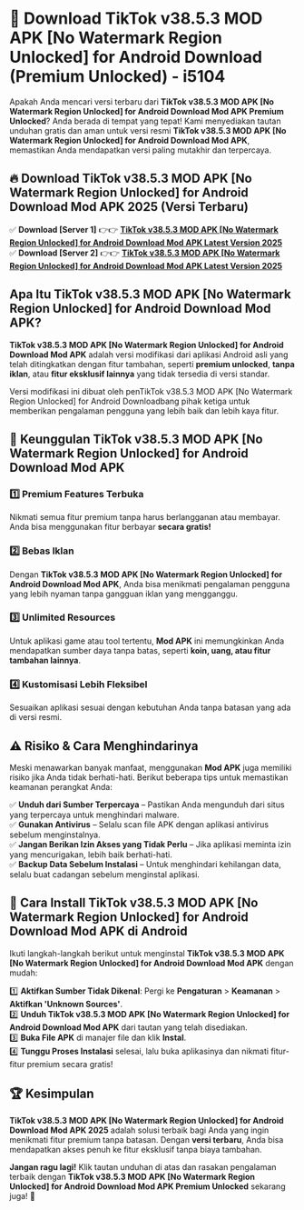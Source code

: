 # 🎯 Download TikTok v38.5.3 MOD APK [No Watermark Region Unlocked] for Android Download (Premium Unlocked) -  i5104

Apakah Anda mencari versi terbaru dari **TikTok v38.5.3 MOD APK [No Watermark Region Unlocked] for Android Download Mod APK Premium Unlocked**? Anda berada di tempat yang tepat! Kami menyediakan tautan unduhan gratis dan aman untuk versi resmi **TikTok v38.5.3 MOD APK [No Watermark Region Unlocked] for Android Download Mod APK**, memastikan Anda mendapatkan versi paling mutakhir dan terpercaya.

## 🔥 Download TikTok v38.5.3 MOD APK [No Watermark Region Unlocked] for Android Download Mod APK 2025 (Versi Terbaru)

✅ **Download [Server 1]** 👉👉 [**TikTok v38.5.3 MOD APK [No Watermark Region Unlocked] for Android Download Mod APK Latest Version 2025**](https://momento.my/?title=TikTok_v38.5.3_MOD_APK_[No_Watermark_Region_Unlocked]_for_Android_Download)  
✅ **Download [Server 2]** 👉👉 [**TikTok v38.5.3 MOD APK [No Watermark Region Unlocked] for Android Download Mod APK Latest Version 2025**](https://momento.my/?title=TikTok_v38.5.3_MOD_APK_[No_Watermark_Region_Unlocked]_for_Android_Download)  

## Apa Itu TikTok v38.5.3 MOD APK [No Watermark Region Unlocked] for Android Download Mod APK?

**TikTok v38.5.3 MOD APK [No Watermark Region Unlocked] for Android Download Mod APK** adalah versi modifikasi dari aplikasi Android asli yang telah ditingkatkan dengan fitur tambahan, seperti **premium unlocked**, **tanpa iklan**, atau **fitur eksklusif lainnya** yang tidak tersedia di versi standar.

Versi modifikasi ini dibuat oleh penTikTok v38.5.3 MOD APK [No Watermark Region Unlocked] for Android Downloadbang pihak ketiga untuk memberikan pengalaman pengguna yang lebih baik dan lebih kaya fitur.

## 🎯 Keunggulan TikTok v38.5.3 MOD APK [No Watermark Region Unlocked] for Android Download Mod APK

### 1️⃣ Premium Features Terbuka
Nikmati semua fitur premium tanpa harus berlangganan atau membayar. Anda bisa menggunakan fitur berbayar **secara gratis!**

### 2️⃣ Bebas Iklan
Dengan **TikTok v38.5.3 MOD APK [No Watermark Region Unlocked] for Android Download Mod APK**, Anda bisa menikmati pengalaman pengguna yang lebih nyaman tanpa gangguan iklan yang mengganggu.

### 3️⃣ Unlimited Resources
Untuk aplikasi game atau tool tertentu, **Mod APK** ini memungkinkan Anda mendapatkan sumber daya tanpa batas, seperti **koin, uang, atau fitur tambahan lainnya**.

### 4️⃣ Kustomisasi Lebih Fleksibel
Sesuaikan aplikasi sesuai dengan kebutuhan Anda tanpa batasan yang ada di versi resmi.

## ⚠️ Risiko & Cara Menghindarinya

Meski menawarkan banyak manfaat, menggunakan **Mod APK** juga memiliki risiko jika Anda tidak berhati-hati. Berikut beberapa tips untuk memastikan keamanan perangkat Anda:

✅ **Unduh dari Sumber Terpercaya** – Pastikan Anda mengunduh dari situs yang terpercaya untuk menghindari malware.  
✅ **Gunakan Antivirus** – Selalu scan file APK dengan aplikasi antivirus sebelum menginstalnya.  
✅ **Jangan Berikan Izin Akses yang Tidak Perlu** – Jika aplikasi meminta izin yang mencurigakan, lebih baik berhati-hati.  
✅ **Backup Data Sebelum Instalasi** – Untuk menghindari kehilangan data, selalu buat cadangan sebelum menginstal aplikasi.

## 📌 Cara Install TikTok v38.5.3 MOD APK [No Watermark Region Unlocked] for Android Download Mod APK di Android

Ikuti langkah-langkah berikut untuk menginstal **TikTok v38.5.3 MOD APK [No Watermark Region Unlocked] for Android Download Mod APK** dengan mudah:

1️⃣ **Aktifkan Sumber Tidak Dikenal**: Pergi ke **Pengaturan** > **Keamanan** > **Aktifkan 'Unknown Sources'**.  
2️⃣ **Unduh TikTok v38.5.3 MOD APK [No Watermark Region Unlocked] for Android Download Mod APK** dari tautan yang telah disediakan.  
3️⃣ **Buka File APK** di manajer file dan klik **Instal**.  
4️⃣ **Tunggu Proses Instalasi** selesai, lalu buka aplikasinya dan nikmati fitur-fitur premium secara gratis!

## 🏆 Kesimpulan

**TikTok v38.5.3 MOD APK [No Watermark Region Unlocked] for Android Download Mod APK 2025** adalah solusi terbaik bagi Anda yang ingin menikmati fitur premium tanpa batasan. Dengan **versi terbaru**, Anda bisa mendapatkan akses penuh ke fitur eksklusif tanpa biaya tambahan.

**Jangan ragu lagi!** Klik tautan unduhan di atas dan rasakan pengalaman terbaik dengan **TikTok v38.5.3 MOD APK [No Watermark Region Unlocked] for Android Download Mod APK Premium Unlocked** sekarang juga! 🚀
